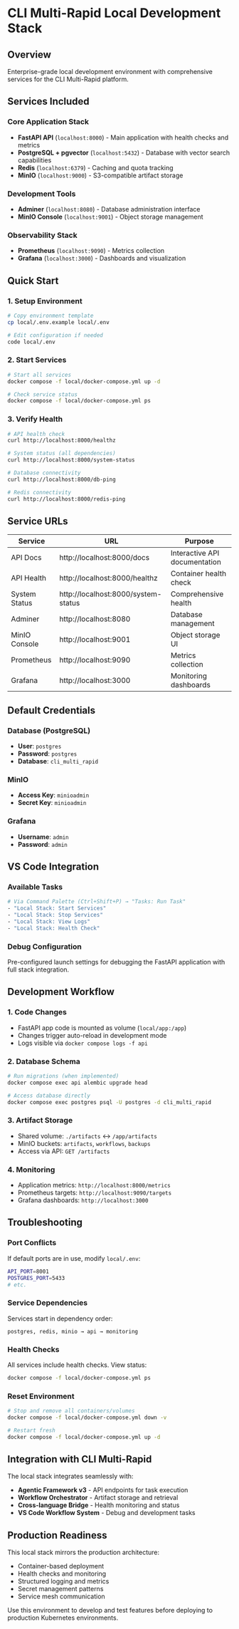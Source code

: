 # CLI Multi-Rapid Local Development Stack

## Overview

Enterprise-grade local development environment with comprehensive services for the CLI Multi-Rapid platform.

## Services Included

### **Core Application Stack**
- **FastAPI API** (`localhost:8000`) - Main application with health checks and metrics
- **PostgreSQL + pgvector** (`localhost:5432`) - Database with vector search capabilities
- **Redis** (`localhost:6379`) - Caching and quota tracking
- **MinIO** (`localhost:9000`) - S3-compatible artifact storage

### **Development Tools**
- **Adminer** (`localhost:8080`) - Database administration interface
- **MinIO Console** (`localhost:9001`) - Object storage management

### **Observability Stack**
- **Prometheus** (`localhost:9090`) - Metrics collection
- **Grafana** (`localhost:3000`) - Dashboards and visualization

## Quick Start

### 1. Setup Environment
```bash
# Copy environment template
cp local/.env.example local/.env

# Edit configuration if needed
code local/.env
```

### 2. Start Services
```bash
# Start all services
docker compose -f local/docker-compose.yml up -d

# Check service status
docker compose -f local/docker-compose.yml ps
```

### 3. Verify Health
```bash
# API health check
curl http://localhost:8000/healthz

# System status (all dependencies)
curl http://localhost:8000/system-status

# Database connectivity
curl http://localhost:8000/db-ping

# Redis connectivity
curl http://localhost:8000/redis-ping
```

## Service URLs

| Service | URL | Purpose |
|---------|-----|---------|
| API Docs | http://localhost:8000/docs | Interactive API documentation |
| API Health | http://localhost:8000/healthz | Container health check |
| System Status | http://localhost:8000/system-status | Comprehensive health |
| Adminer | http://localhost:8080 | Database management |
| MinIO Console | http://localhost:9001 | Object storage UI |
| Prometheus | http://localhost:9090 | Metrics collection |
| Grafana | http://localhost:3000 | Monitoring dashboards |

## Default Credentials

### Database (PostgreSQL)
- **User**: `postgres`
- **Password**: `postgres`
- **Database**: `cli_multi_rapid`

### MinIO
- **Access Key**: `minioadmin`
- **Secret Key**: `minioadmin`

### Grafana
- **Username**: `admin`
- **Password**: `admin`

## VS Code Integration

### Available Tasks
```bash
# Via Command Palette (Ctrl+Shift+P) → "Tasks: Run Task"
- "Local Stack: Start Services"
- "Local Stack: Stop Services"
- "Local Stack: View Logs"
- "Local Stack: Health Check"
```

### Debug Configuration
Pre-configured launch settings for debugging the FastAPI application with full stack integration.

## Development Workflow

### 1. Code Changes
- FastAPI app code is mounted as volume (`local/app:/app`)
- Changes trigger auto-reload in development mode
- Logs visible via `docker compose logs -f api`

### 2. Database Schema
```bash
# Run migrations (when implemented)
docker compose exec api alembic upgrade head

# Access database directly
docker compose exec postgres psql -U postgres -d cli_multi_rapid
```

### 3. Artifact Storage
- Shared volume: `./artifacts` ↔ `/app/artifacts`
- MinIO buckets: `artifacts`, `workflows`, `backups`
- Access via API: `GET /artifacts`

### 4. Monitoring
- Application metrics: `http://localhost:8000/metrics`
- Prometheus targets: `http://localhost:9090/targets`
- Grafana dashboards: `http://localhost:3000`

## Troubleshooting

### Port Conflicts
If default ports are in use, modify `local/.env`:
```bash
API_PORT=8001
POSTGRES_PORT=5433
# etc.
```

### Service Dependencies
Services start in dependency order:
```
postgres, redis, minio → api → monitoring
```

### Health Checks
All services include health checks. View status:
```bash
docker compose -f local/docker-compose.yml ps
```

### Reset Environment
```bash
# Stop and remove all containers/volumes
docker compose -f local/docker-compose.yml down -v

# Restart fresh
docker compose -f local/docker-compose.yml up -d
```

## Integration with CLI Multi-Rapid

The local stack integrates seamlessly with:
- **Agentic Framework v3** - API endpoints for task execution
- **Workflow Orchestrator** - Artifact storage and retrieval
- **Cross-language Bridge** - Health monitoring and status
- **VS Code Workflow System** - Debug and development tasks

## Production Readiness

This local stack mirrors the production architecture:
- Container-based deployment
- Health checks and monitoring
- Structured logging and metrics
- Secret management patterns
- Service mesh communication

Use this environment to develop and test features before deploying to production Kubernetes environments.
